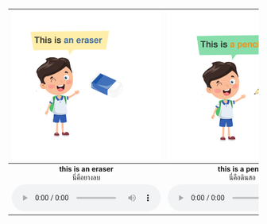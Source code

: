 <div class="carrousel">


|![](/media/img/definite&#x20;pronoun/this&#x20;is&#x20;an&#x20;eraser.svg)|![](/media/img/definite&#x20;pronoun/this&#x20;is&#x20;a&#x20;pencil.svg)|![](/media/img/definite&#x20;pronoun/this&#x20;is&#x20;a&#x20;ruler.svg)|![](/media/img/definite&#x20;pronoun/this&#x20;is&#x20;a&#x20;notebook.svg)|![](/media/img/definite&#x20;pronoun/that&#x20;is&#x20;a&#x20;ruler.svg)|![](/media/img/definite&#x20;pronoun/that&#x20;is&#x20;a&#x20;notebook.svg)|![](/media/img/definite&#x20;pronoun/these&#x20;are&#x20;rulers.svg)|![](/media/img/definite&#x20;pronoun/these&#x20;are&#x20;notebooks.svg)|![](/media/img/definite&#x20;pronoun/those&#x20;are&#x20;notebooks.svg)|![](/media/img/definite&#x20;pronoun/those&#x20;are&#x20;rulers.svg)|
| :----: | :----: | :----: | :----: | :----: | :----: | :----: | :----: | :----: | :----: |
|**this is an eraser**<br>นี่คือยางลบ|**this is a pencil**<br>นี่คือดินสอ|**this is a ruler**<br>นี่คือไม้บรรทัด|**this is a notebook**<br>นี่คือสมุดบันทึก|**that is a ruler**<br>นั่นคือไม้บรรทัด|**that is a notebook**<br>นี่คือสมุดบันทึก|**these are rulers**<br>นี่คือไม้บรรทัดหลายอัน|**these are notebooks**<br>นี่คือสมุดบันทึกหลายเล่ม|**those are notebooks**<br>นั่นคือสมุดบันทึกหลายเล่ม|**those are rulers**<br>นั่นคือไม้บรรทัดหลายอัน|
|![](/media/audio/this&#x20;is&#x20;an&#x20;eraser.mp3)|![](/media/audio/this&#x20;is&#x20;a&#x20;pencil.mp3)|![](/media/audio/this&#x20;is&#x20;a&#x20;ruler.mp3)|![](/media/audio/this&#x20;is&#x20;a&#x20;notebook.mp3)|![](/media/audio/that&#x20;is&#x20;a&#x20;ruler.mp3)|![](/media/audio/that&#x20;is&#x20;a&#x20;notebook.mp3)|![](/media/audio/these&#x20;are&#x20;rulers.mp3)|![](/media/audio/these&#x20;are&#x20;notebooks.mp3)|![](/media/audio/those&#x20;are&#x20;notebooks.mp3)|![](/media/audio/those&#x20;are&#x20;rulers.mp3)|

</div>

